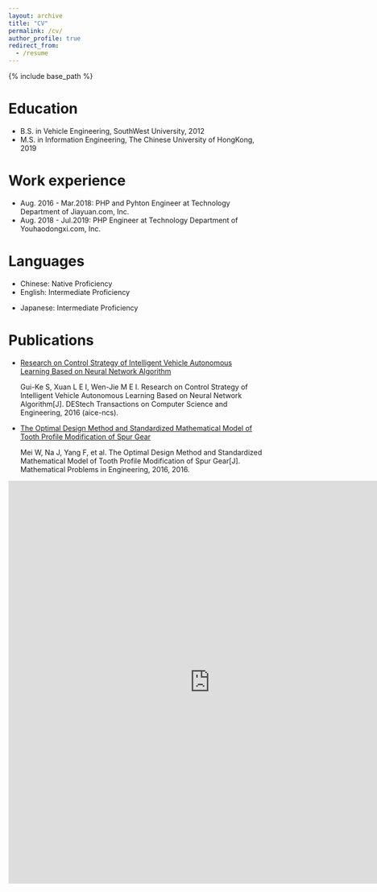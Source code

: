 ```yaml
---
layout: archive
title: "CV"
permalink: /cv/
author_profile: true
redirect_from:
  - /resume
---
```


{% include base_path %}

Education
======
* B.S. in Vehicle Engineering, SouthWest University, 2012
* M.S. in Information Engineering, The Chinese University of HongKong, 2019

Work experience
======
* Aug. 2016 - Mar.2018: PHP and Pyhton Engineer at Technology Department of Jiayuan.com, Inc.
* Aug. 2018 - Jul.2019: PHP Engineer at Technology Department of Youhaodongxi.com, Inc.

# Languages

- Chinese: Native Proficiency
- English: Intermediate Proficiency

* Japanese: Intermediate Proficiency

Publications
======
- [Research on Control Strategy of Intelligent Vehicle Autonomous Learning Based on Neural Network Algorithm](http://www.dpi-proceedings.com/index.php/dtcse/article/view/5613/5231)

  Gui-Ke S, Xuan L E I, Wen-Jie M E I. Research on Control Strategy of Intelligent Vehicle Autonomous Learning Based on Neural Network Algorithm[J]. DEStech Transactions on Computer Science and Engineering, 2016 (aice-ncs).

- [The Optimal Design Method and Standardized Mathematical Model of Tooth Profile Modification of Spur Gear](https://www.hindawi.com/journals/mpe/2016/6347987/)

  Mei W, Na J, Yang F, et al. The Optimal Design Method and Standardized Mathematical Model of Tooth Profile Modification of Spur Gear[J]. Mathematical Problems in Engineering, 2016, 2016.

<iframe frameborder="no" border="0" marginwidth="0" marginheight="0" width=800 height=800 src="https://edrawcloudpubliccn.oss-cn-shenzhen.aliyuncs.com/viewer/self/1498817/share/2019-11-10/1573360148/main.svg"></iframe>